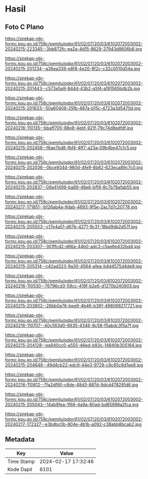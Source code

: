 # Hasil

## Foto C Plano

https://sirekap-obj-formc.kpu.go.id/758c/pemilu/pdpr/61/02/07/20/03/6102072003002-20240215-223345--3bb872fc-ea2a-4d15-8629-37943d8606b8.jpg

https://sirekap-obj-formc.kpu.go.id/758c/pemilu/pdpr/61/02/07/20/03/6102072003002-20240215-201234--a36ea339-e8f8-4e20-8f2c-c32c0010d54a.jpg

https://sirekap-obj-formc.kpu.go.id/758c/pemilu/pdpr/61/02/07/20/03/6102072003002-20240215-201443--c573e5a9-844d-43b2-a5f4-a191565bdb2b.jpg

https://sirekap-obj-formc.kpu.go.id/758c/pemilu/pdpr/61/02/07/20/03/6102072003002-20240215-201633--50a60408-25fb-487a-b15c-4723a3d5470d.jpg

https://sirekap-obj-formc.kpu.go.id/758c/pemilu/pdpr/61/02/07/20/03/6102072003002-20240216-110135--bbaff705-88e8-4ebf-921f-79c74d8edfdf.jpg

https://sirekap-obj-formc.kpu.go.id/758c/pemilu/pdpr/61/02/07/20/03/6102072003002-20240215-202458--f6ae7bd8-fbf4-4ff7-a23a-09b4be47c1c5.jpg

https://sirekap-obj-formc.kpu.go.id/758c/pemilu/pdpr/61/02/07/20/03/6102072003002-20240215-202036--0bce9344-960d-4fe9-8b82-623eca89c7c0.jpg

https://sirekap-obj-formc.kpu.go.id/758c/pemilu/pdpr/61/02/07/20/03/6102072003002-20240215-202837--09a41499-ba89-48e8-bff8-8c7b78afab55.jpg

https://sirekap-obj-formc.kpu.go.id/758c/pemilu/pdpr/61/02/07/20/03/6102072003002-20240217-171851--b126ab4a-9dab-4893-9f5e-2ac7d7c20778.jpg

https://sirekap-obj-formc.kpu.go.id/758c/pemilu/pdpr/61/02/07/20/03/6102072003002-20240215-205503--c17e4a51-d67b-4271-9c31-18bd9db2d57f.jpg

https://sirekap-obj-formc.kpu.go.id/758c/pemilu/pdpr/61/02/07/20/03/6102072003002-20240215-203307--301ffcd2-d66a-44b0-adc3-c5ae6e432bd4.jpg

https://sirekap-obj-formc.kpu.go.id/758c/pemilu/pdpr/61/02/07/20/03/6102072003002-20240215-205314--c42ad323-9a30-4564-afea-b4d4575d4de9.jpg

https://sirekap-obj-formc.kpu.go.id/758c/pemilu/pdpr/61/02/07/20/03/6102072003002-20240216-110530--76796cd3-59cc-419f-b2e6-d1270b240903.jpg

https://sirekap-obj-formc.kpu.go.id/758c/pemilu/pdpr/61/02/07/20/03/6102072003002-20240215-203802--26bb0a76-bee9-4b46-b391-498098217721.jpg

https://sirekap-obj-formc.kpu.go.id/758c/pemilu/pdpr/61/02/07/20/03/6102072003002-20240216-110707--40c563d0-6635-4346-8c58-f5abdc3f5a7f.jpg

https://sirekap-obj-formc.kpu.go.id/758c/pemilu/pdpr/61/02/07/20/03/6102072003002-20240215-204128--ee840cc0-a555-46ed-b93c-14840b305164.jpg

https://sirekap-obj-formc.kpu.go.id/758c/pemilu/pdpr/61/02/07/20/03/6102072003002-20240215-204648--49d4cb22-edc9-44e3-9729-c8c85c6d1ee8.jpg

https://sirekap-obj-formc.kpu.go.id/758c/pemilu/pdpr/61/02/07/20/03/6102072003002-20240216-110812--7fa2df90-c8de-48d3-887d-9dcd478291d6.jpg

https://sirekap-obj-formc.kpu.go.id/758c/pemilu/pdpr/61/02/07/20/03/6102072003002-20240215-205043--14ab9fea-1f66-4a9a-80ad-bd85998a2fca.jpg

https://sirekap-obj-formc.kpu.go.id/758c/pemilu/pdpr/61/02/07/20/03/6102072003002-20240217-172327--e3bdbc0b-804e-4b1b-a092-c38abb8bcab2.jpg


## Metadata

| Key        | Value               |
| ---------- | ------------------- |
| Time Stamp | 2024-02-17 17:32:46 |
| Kode Dapil | 6101                |



